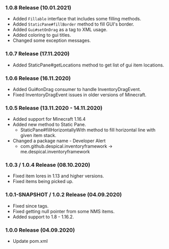 ### 1.0.8 Release (10.01.2021)
* Added `Fillable` interface that includes some filling methods.
* Added `StaticPane#fillBorder` method to fill GUI's border.
* Added `Gui#setOnDrag` as a tag to XML usage.
* Added coloring to gui titles.
* Changed some exception messages.

### 1.0.7 Release (17.11.2020)
* Added StaticPane#getLocations method to get list of gui item locations.

### 1.0.6 Release (16.11.2020)
* Added Gui#onDrag consumer to handle InventoryDragEvent.
* Fixed InventoryDragEvent issues in older versions of Minecraft.

### 1.0.5 Release (13.11.2020 - 14.11.2020)
* Added support for Minecraft 1.16.4
* Added new method to Static Pane.
  * StaticPane#fillHorizontallyWith method to fill horizontal line with given item stack.
* Changed a package name - Developer Alert
   * com.github.despical.inventoryframework -> me.despical.inventoryframework

### 1.0.3 / 1.0.4 Release (08.10.2020)
* Fixed item lores in 1.13 and higher versions.
* Fixed items being picked up.

### 1.0.1-SNAPSHOT / 1.0.2 Release (04.09.2020)
* Fixed since tags.
* Fixed getting null pointer from some NMS items.
* Added support to 1.8 - 1.16.2.

### 1.0.0 Release (04.09.2020)
* Update pom.xml